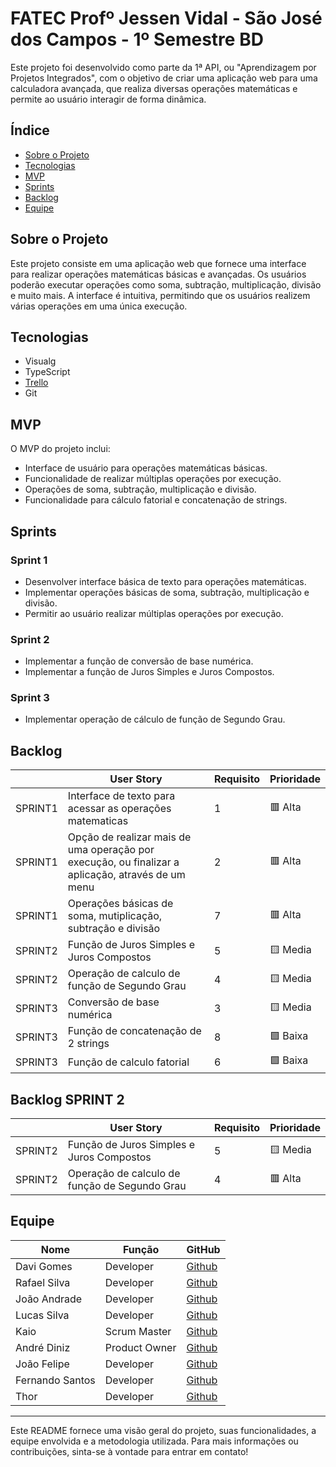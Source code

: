 # FATEC Profº Jessen Vidal - São José dos Campos - 1º Semestre BD

Este projeto foi desenvolvido como parte da 1ª API, ou "Aprendizagem por Projetos Integrados", com o objetivo de criar uma aplicação web para uma calculadora avançada, que realiza diversas operações matemáticas e permite ao usuário interagir de forma dinâmica.

## Índice
- [Sobre o Projeto](#sobre-o-projeto)
- [Tecnologias](#tecnologias)
- [MVP](#mvp)
- [Sprints](#sprints)
- [Backlog](#backlog)
- [Equipe](#equipe)

## Sobre o Projeto
Este projeto consiste em uma aplicação web que fornece uma interface para realizar operações matemáticas básicas e avançadas. Os usuários poderão executar operações como soma, subtração, multiplicação, divisão e muito mais. A interface é intuitiva, permitindo que os usuários realizem várias operações em uma única execução.

## Tecnologias
- Visualg
- TypeScript
- [Trello](https://trello.com/b/Gw6PCg9v/cronograma-api)
- Git

## MVP
O MVP do projeto inclui:
- Interface de usuário para operações matemáticas básicas.
- Funcionalidade de realizar múltiplas operações por execução.
- Operações de soma, subtração, multiplicação e divisão.
- Funcionalidade para cálculo fatorial e concatenação de strings.

## Sprints

### Sprint 1
- Desenvolver interface básica de texto para operações matemáticas.  
- Implementar operações básicas de soma, subtração, multiplicação e divisão.  
- Permitir ao usuário realizar múltiplas operações por execução.  

### Sprint 2
- Implementar a função de conversão de base numérica.  
- Implementar a função de Juros Simples e Juros Compostos.  

### Sprint 3
- Implementar operação de cálculo de função de Segundo Grau.  

## Backlog
|  | User Story | Requisito | Prioridade |
|----------|-----------|----------|----------
| SPRINT1  | Interface de texto para acessar as operações matematicas | 1 | 🟥 Alta |
| SPRINT1  | Opção de realizar mais de uma operação por execução, ou finalizar a aplicação, através de um menu | 2 | 🟥 Alta |
| SPRINT1  | Operações básicas de soma, mutiplicação, subtração e divisão | 7 | 🟥 Alta |
| SPRINT2 | Função de Juros Simples e Juros Compostos  | 5 | 🟨 Media |
| SPRINT2 | Operação de calculo de função de Segundo Grau | 4 | 🟨 Media |
| SPRINT3  | Conversão de base numérica  | 3 | 🟨 Media |
| SPRINT3  | Função de concatenação de 2 strings | 8 | 🟩 Baixa |
| SPRINT3  | Função de calculo fatorial | 6 | 🟩 Baixa |

## Backlog SPRINT 2

|  | User Story | Requisito | Prioridade |
|----------|----------|----------|----------
| SPRINT2 | Função de Juros Simples e Juros Compostos  | 5 | 🟨 Media |
| SPRINT2 | Operação de calculo de função de Segundo Grau | 4 | 🟥 Alta |

## Equipe
| Nome               | Função          | GitHub                |
|--------------------|------------------|----------------------|
| Davi Gomes         | Developer       | [Github](https://github.com/gomesps) |
| Rafael Silva       | Developer       | [Github](https://github.com/edu-rafa) |
| João Andrade       | Developer       | [Github](https://github.com/joaoandrade17) |
| Lucas Silva        | Developer       | [Github](https://github.com/lucamusilva2014) |
| Kaio               | Scrum Master    | [Github](https://github.com/titans-FATEC) |
| André Diniz        | Product Owner   | [Github](https://github.com/andrediniz96) |
| João Felipe        | Developer       | [Github](https://github.com/jfiliprc) |
| Fernando Santos    | Developer       | [Github](https://github.com/fernandosantos09) |
| Thor               | Developer       | [Github](https://github.com/thor-lynd) |

---

Este README fornece uma visão geral do projeto, suas funcionalidades, a equipe envolvida e a metodologia utilizada. Para mais informações ou contribuições, sinta-se à vontade para entrar em contato!
